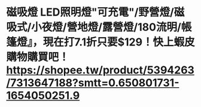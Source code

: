 # 磁吸燈 LED照明燈"可充電"/野營燈/磁吸式/小夜燈/營地燈/露營燈/180流明/帳篷燈』，現在打7.1折只要$129！快上蝦皮購物購買吧！https://shopee.tw/product/5394263/7313647188?smtt=0.650801731-1654050251.9